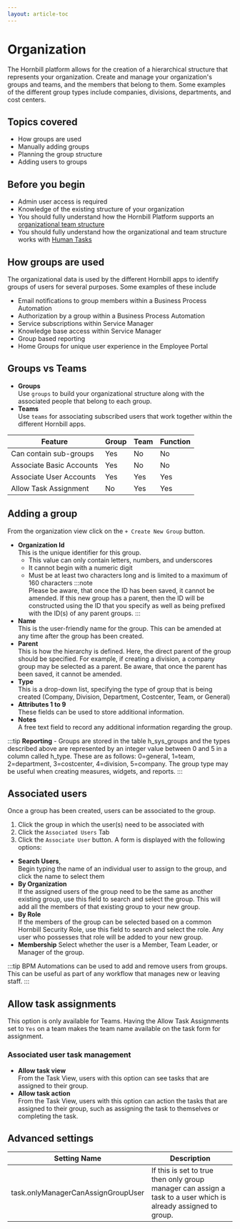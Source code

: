 ```yaml
---
layout: article-toc
---
```

# Organization
The Hornbill platform allows for the creation of a hierarchical structure that represents your organization. Create and manage your organization's groups and teams, and the members that belong to them. Some examples of the different group types include companies, divisions, departments, and cost centers. 

## Topics covered
* How groups are used
* Manually adding groups
* Planning the group structure
* Adding users to groups

## Before you begin
* Admin user access is required
* Knowledge of the existing structure of your organization
* You should fully understand how the Hornbill Platform supports an [organizational team structure](/esp-fundamentals/core-capabilities/organization-and-teams)
* You should fully understand how the organizational and team structure works with [Human Tasks](/esp-fundamentals/core-capabilities/human-tasks)

## How groups are used
 The organizational data is used by the different Hornbill apps to identify groups of users for several purposes. Some examples of these include

* Email notifications to group members within a Business Process Automation
* Authorization by a group within a Business Process Automation
* Service subscriptions within Service Manager
* Knowledge base access within Service Manager
* Group based reporting
* Home Groups for unique user experience in the Employee Portal

<!--
## Deciding on your organization and team structure in Hornbill

Generically, organizational structures define the way in which an organization arranges its people, resources, and communication lines to achieve its goals.  Hornbill has the facility to model your entire organization structure if you wanted to, but, in most cases, this will not be desirable as it will most likely over-complicate setting up Hornbill for your initial needs. 

Learn more about [Common organizational structures](/core-capabilities/organization-and-teams#common-types-of-organizational-structure)

It is critical to understand your company's organizational structure (or part thereof) in the context of what you are using Hornbill for, especially in the context of how you will be using Hornbill to orchestrate and manage the flow of work in relation to your people. 

How you organize your Functional/Assignment teams are important to the way in which you will work, and especially for the way in which you want your workflow automation to work. 

In the case where you are using Hornbill for workloads that support others within your organization, then set up an Organizational structure that you can place your end (supported) users into, in order that your teams recognize your internal people and company structure.

As a general rule, you should aim to keep your organizational and team structures as simple as possible and favor flatness over a complicated hierarchy. It's not a requirement that you model your organization's actual structure in Hornbill, it is only a requirement you model what makes sense to the way you want to work with Hornbill in the context of your organization.

:::warning
Once you have defined your organizational structure, many other parts of Hornbill depend on that structure to function. Using that structure will store data (things like assignments, ownership, sharing, access controls, etc) that all depend on that structure.  You should keep in mind that the structure you choose is not easily malleable once defined, and substantially changing this structure after the fact can be difficult, time consuming, and error-prone, and things may not work as expected after poorly planned changes. 
:::
-->

## Groups vs Teams
* **Groups** <br> Use `groups` to build your organizational structure along with the associated people that belong to each group.
* **Teams** <br> Use `teams` for associating subscribed users that work together within the different Hornbill apps.

|Feature|Group|Team|Function|
|-|-|-|-|
|Can contain sub-groups|Yes|No|No|
|Associate Basic Accounts|Yes|No|No|
|Associate User Accounts|Yes|Yes|Yes|
|Allow Task Assignment|No|Yes|Yes|

## Adding a group

From the organization view click on the `+ Create New Group` button.

* **Organization Id**<br>This is the unique identifier for this group. 
    * This value can only contain letters, numbers, and underscores
    * It cannot begin with a numeric digit
    * Must be at least two characters long and is limited to a maximum of 160 characters
    :::note  
    Please be aware, that once the ID has been saved, it cannot be amended. If this new group has a parent, then the ID will be constructed using the ID that you specify as well as being prefixed with the ID(s) of any parent groups.
    :::
* **Name**<br>This is the user-friendly name for the group. This can be amended at any time after the group has been created.
* **Parent**<br>This is how the hierarchy is defined. Here, the direct parent of the group should be specified. For example, if creating a division, a company group may be selected as a parent. Be aware, that once the parent has been saved, it cannot be amended.
* **Type**<br>This is a drop-down list, specifying the type of group that is being created (Company, Division, Department, Costcenter, Team, or General)
* **Attributes 1 to 9**<br>These fields can be used to store additional information. 
* **Notes**<br>A free text field to record any additional information regarding the group.

:::tip
**Reporting** - Groups are stored in the table h_sys_groups and the types described above are represented by an integer value between 0 and 5 in a column called h_type. These are as follows: 0=general, 1=team, 2=department, 3=costcenter, 4=division, 5=company. The group type may be useful when creating measures, widgets, and reports.
:::

## Associated users
Once a group has been created, users can be associated to the group.

1. Click the group in which the user(s) need to be associated with
1. Click the `Associated Users` Tab
1. Click the `Associate User` button. A form is displayed with the following options:

* **Search Users**,<br>Begin typing the name of an individual user to assign to the group, and click the name to select them
* **By Organization**<br>If the assigned users of the group need to be the same as another existing group, use this field to search and select the group. This will add all the members of that existing group to your new group.
* **By Role**<br>If the members of the group can be selected based on a common Hornbill Security Role, use this field to search and select the role. Any user who possesses that role will be added to your new group.
* **Membership** Select whether the user is a Member, Team Leader, or Manager of the group.

:::tip
BPM Automations can be used to add and remove users from groups. This can be useful as part of any workflow that manages new or leaving staff.
:::

## Allow task assignments
This option is only available for Teams.  Having the Allow Task Assignments set to `Yes` on a team makes the team name available on the task form for assignment.

### Associated user task management
* **Allow task view**<br>From the Task View, users with this option can see tasks that are assigned to their group.
* **Allow task action**<br>From the Task View, users with this option can action the tasks that are assigned to their group, such as assigning the task to themselves or completing the task.

## Advanced settings
|Setting Name|Description|
|-|-|
|task.onlyManagerCanAssignGroupUser|If this is set to true then only group manager can assign a task to a user which is already assigned to group.|
